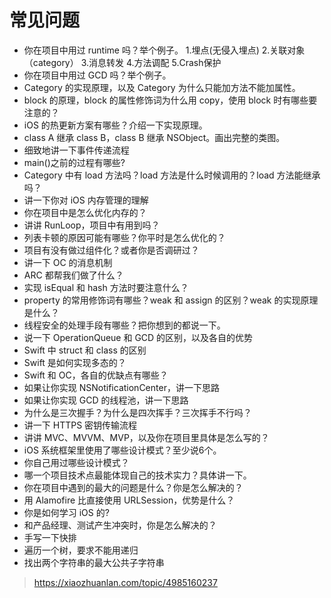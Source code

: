 # 常见问题
* 你在项目中用过 runtime 吗？举个例子。
 1.埋点(无侵入埋点)
 2.关联对象（category）
 3.消息转发
 4.方法调配
 5.Crash保护
*  你在项目中用过 GCD 吗？举个例子。
* Category 的实现原理，以及 Category 为什么只能加方法不能加属性。
* block 的原理，block 的属性修饰词为什么用 copy，使用 block 时有哪些要注意的？
* iOS 的热更新方案有哪些？介绍一下实现原理。
* class A 继承 class B，class B 继承 NSObject。画出完整的类图。
* 细致地讲一下事件传递流程
* main()之前的过程有哪些?
* Category 中有 load 方法吗？load 方法是什么时候调用的？load 方法能继承吗？
* 讲一下你对 iOS 内存管理的理解
* 你在项目中是怎么优化内存的？
* 讲讲 RunLoop，项目中有用到吗？
* 列表卡顿的原因可能有哪些？你平时是怎么优化的？
* 项目有没有做过组件化？或者你是否调研过？
* 讲一下 OC 的消息机制
* ARC 都帮我们做了什么？
* 实现 isEqual 和 hash 方法时要注意什么？
* property 的常用修饰词有哪些？weak 和 assign 的区别？weak 的实现原理是什么？
* 线程安全的处理手段有哪些？把你想到的都说一下。
* 说一下 OperationQueue 和 GCD 的区别，以及各自的优势
* Swift 中 struct 和 class 的区别
* Swift 是如何实现多态的？
* Swift 和 OC，各自的优缺点有哪些？
* 如果让你实现 NSNotificationCenter，讲一下思路
* 如果让你实现 GCD 的线程池，讲一下思路
* 为什么是三次握手？为什么是四次挥手？三次挥手不行吗？
* 讲一下 HTTPS 密钥传输流程
* 讲讲 MVC、MVVM、MVP，以及你在项目里具体是怎么写的？
* iOS 系统框架里使用了哪些设计模式？至少说6个。
* 你自己用过哪些设计模式？
* 哪一个项目技术点最能体现自己的技术实力？具体讲一下。
* 你在项目中遇到的最大的问题是什么？你是怎么解决的？
* 用 Alamofire 比直接使用 URLSession，优势是什么？
* 你是如何学习 iOS 的?
* 和产品经理、测试产生冲突时，你是怎么解决的？
* 手写一下快排
* 遍历一个树，要求不能用递归
* 找出两个字符串的最大公共子字符串

> https://xiaozhuanlan.com/topic/4985160237